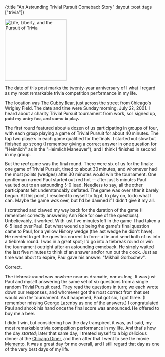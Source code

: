 {:title "An Astounding Trivial Pursuit Comeback Story"
:layout :post
:tags  ["trivia"]}

<img src="http://www.szcz.org/img/trivial-pursuit-board.jpg" alt="Life, Liberty, and the Pursuit of Trivia" width="200px"/><br>

The date of this post marks the twenty-year anniversary of I what I regard as my most remarkable trivia competition performance in my life.

The location was [The Cubby Bear](https://www.cubbybear.com/), just across the street from Chicago's Wrigley Field.  The date and time were Sunday morning, July 22, 2001.  I heard about a charity Trivial Pursuit tournament from work, so I signed up, paid my entry fee, and came to play.

The first round featured about a dozen of us participating in groups of four, with each group playing a game of Trivial Pursuit for about 40 minutes.  The top two players in each game qualified for the finals.  I started out slow but finished up strong (I remember giving a correct answer in one question for "Heimlich" as in the "Heimlich Maneuver"), and I think I finished in second in my group.  

But the _real_ game was the final round.  There were six of us for the finals: one game of Trivial Pursuit, timed to about 30 minutes, and whomever had the most points (wedges) after 30 minutes would win the tournament.  One gentleman named Paul started out red hot -- after just 5 minutes Paul vaulted out to an astounding 5-0 lead.  Needless to say, all the other participants felt understandably deflated.  The game was over after it barely begun.  At this point, I resolved to myself to fight, to play on, to do what I can.  Maybe the game _was_ over, but I'd be damned if I didn't give it my all.

I scratched and clawed my way back for the duration of the game (I remember correctly answering Ann Rice for one of the questions).  Unbelievably, it worked.  With just five minutes left in the game, I had taken a 6-5 lead over Paul.  But what wound up being the game's final question came to Paul, for a yellow History wedge (the last wedge he didn't have).  He needed to get the question correct to force a tie and send both of us into a tiebreak round.  I was in a great spot; I'd go into a tiebreak round or win the tournament outright after an astounding comeback.  He simply waited the last five minutes to think of an answer and/or run out the clock.  Just as time was about to expire, Paul gave his answer: "Mikhail Gorbachev".

Correct.

The tiebreak round was nowhere near as dramatic, nor as long.  It was just Paul and myself answering the same set of six questions from a single random Trivial Pursuit card.  They read the questions in turn; we each wrote down our responses, and whomever got the most correct from that set would win the tournament.  As it happened, Paul got six, I got three.  (I remember missing George Lazenby as one of the answers.)  I congratulated Paul and shook his hand once the final score was announced.  He offered to buy me a beer.

I didn't win, but considering how the day transpired, it was, as I said, my most remarkable trivia competition performance in my life.  And that's how the day _started_; later that same day, I treated myself to a big delicious dinner at the [Chicago Diner](https://www.veggiediner.com/), and then after that I went to see the movie [Memento](https://www.imdb.com/title/tt0209144/).  It was a great day for me overall, and I still regard that day as one of the very best days of my life.
